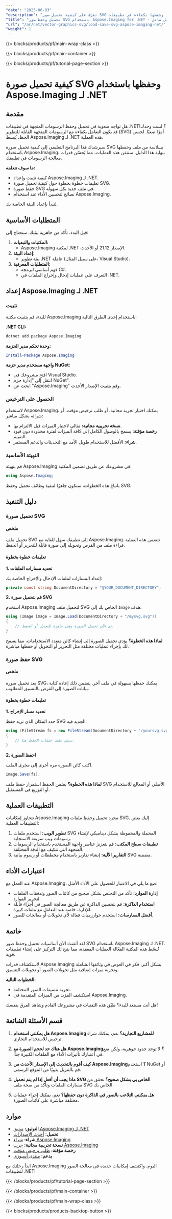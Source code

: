 ```yaml
---
"date": "2025-06-03"
"description": "تعرّف على كيفية تحميل صور SVG وحفظها بكفاءة في تطبيقات .NET باستخدام Aspose.Imaging. يغطي هذا الدليل التثبيت، وأمثلة التعليمات البرمجية، ونصائح الأداء."
"title": "تحميل وحفظ صور SVG باستخدام Aspose.Imaging for .NET - دليل شامل"
"url": "/ar/net/vector-graphics-svg/load-save-svg-aspose-imaging-net/"
"weight": 1
---
```


{{< blocks/products/pf/main-wrap-class >}}

{{< blocks/products/pf/main-container >}}

{{< blocks/products/pf/tutorial-page-section >}}
# كيفية تحميل صورة SVG وحفظها باستخدام Aspose.Imaging لـ .NET

## مقدمة

هل تواجه صعوبة في تحميل وحفظ الرسومات المتجهة في تطبيقات .NET؟ لست وحدك! قد يكون التعامل بكفاءة مع الرسومات المتجهة القابلة للتطوير (SVG) أمرًا صعبًا. لحسن الحظ، يُبسط Aspose.Imaging لـ .NET هذه العملية.

سيرشدك هذا البرنامج التعليمي إلى كيفية تحميل صورة SVG بسلاسة من ملف وحفظها باستخدام Aspose.Imaging. بنهاية هذا الدليل، ستتقن هذه العمليات، مما يُحسّن قدرات معالجة الرسومات في تطبيقك.

**ما سوف تتعلمه:**
- كيفية تثبيت وإعداد Aspose.Imaging لـ .NET.
- تعليمات خطوة بخطوة حول كيفية تحميل صورة SVG.
- حفظ صورة SVG في ملف جديد بكل سهولة.
- نصائح لتحسين الأداء عند استخدام Aspose.Imaging.

لنبدأ بإعداد البيئة الخاصة بك.

## المتطلبات الأساسية

قبل البدء، تأكد من جاهزية بيئتك. ستحتاج إلى:
1. **المكتبات والتبعيات:** 
   - Aspose.Imaging لمكتبة .NET الإصدار 21.12 أو الأحدث.
2. **إعداد البيئة:**
   - بيئة تطوير .NET عاملة (على سبيل المثال، Visual Studio).
3. **المتطلبات المعرفية:**
   - فهم أساسي لبرمجة C#.
   - التعرف على عمليات إدخال وإخراج الملفات في .NET.

## إعداد Aspose.Imaging لـ .NET

### تثبيت

للبدء، قم بتثبيت مكتبة Aspose.Imaging باستخدام إحدى الطرق التالية:

**.NET CLI:**
```bash
dotnet add package Aspose.Imaging
```

**وحدة تحكم مدير الحزمة:**
```powershell
Install-Package Aspose.Imaging
```

**واجهة مستخدم مدير حزمة NuGet:**
- افتح مشروعك في Visual Studio.
- انتقل إلى "إدارة حزم NuGet".
- ابحث عن "Aspose.Imaging" وقم بتثبيت الإصدار الأحدث.

### الحصول على الترخيص

لاستخدام Aspose.Imaging، يمكنك اختيار تجربة مجانية، أو طلب ترخيص مؤقت، أو شرائه بشكل مباشر:

- **نسخة تجريبية مجانية:** مثالي لاختبار الميزات قبل الالتزام بها.
- **رخصة مؤقتة:** يسمح بالوصول الكامل إلى كافة الميزات لفترة محدودة دون قيود التقييم.
- **شراء:** الأفضل للاستخدام طويل الأمد مع التحديثات والدعم المستمر.

### التهيئة الأساسية

قم بتهيئة Aspose.Imaging في مشروعك عن طريق تضمين المكتبة:

```csharp
using Aspose.Imaging;
```

باتباع هذه الخطوات، ستكون جاهزًا لتنفيذ وظائف تحميل وحفظ SVG.

## دليل التنفيذ

### تحميل صورة SVG

#### ملخص

تحميل ملف SVG إلى تطبيقك سهل للغاية مع Aspose.Imaging. تتضمن هذه العملية قراءة ملف من القرص وتحويله إلى صورة قابلة للتحرير أو الحفظ.

#### تعليمات خطوة بخطوة

**1. تحديد مسارات الملفات**

إعداد المسارات لملفات الإدخال والإخراج الخاصة بك:

```csharp
private const string DocumentDirectory = "@YOUR_DOCUMENT_DIRECTORY";
```

**2. قم بتحميل صورة SVG**

استخدم Aspose.Imaging لتحميل ملف SVG الخاص بك إلى `Image` هدف.

```csharp
using (Image image = Image.Load(DocumentDirectory + "/mysvg.svg"))
{
    // تم الآن تحميل الصورة وهي جاهزة للتعديل أو الحفظ.
}
```

**لماذا هذه الخطوة؟**
يؤدي تحميل الصورة إلى إنشاء كائن متعدد الاستخدامات، مما يسمح لك بإجراء عمليات مختلفة مثل التحرير أو التحويل أو حفظها مباشرة.

### حفظ صورة SVG

#### ملخص

بعد تحميل صورة SVG، يمكنك حفظها بسهولة في ملف آخر. يتضمن ذلك إعادة كتابة بيانات الصورة إلى القرص بالتنسيق المطلوب.

#### تعليمات خطوة بخطوة

**1. تحديد مسار الإخراج**

حدد المكان الذي تريد حفظ SVG الجديد فيه:

```csharp
using (FileStream fs = new FileStream(DocumentDirectory + "/yoursvg.svg", FileMode.Create, FileAccess.ReadWrite))
{
    // سيتم تنفيذ عمليات الحفظ هنا.
}
```

**2. احفظ الصورة**

اكتب كائن الصورة مرة أخرى إلى مجرى الملف.

```csharp
image.Save(fs);
```

**لماذا هذه الخطوة؟**
يضمن الحفظ استمرار حفظ ملف SVG الأصلي أو المعالج للاستخدام أو التوزيع في المستقبل.

## التطبيقات العملية

تتجاوز إمكانيات Aspose.Imaging مجرد تحميل وحفظ ملفات SVG. إليك بعض التطبيقات العملية:

1. **تطوير الويب:** استخدم ملفات SVG المحملة والمحفوظة بشكل ديناميكي لإنشاء رسومات ويب سريعة الاستجابة.
2. **تطبيقات سطح المكتب:** قم بتعزيز عناصر واجهة المستخدم باستخدام الرسومات المتجهة التي تتكيف مع الدقة المختلفة.
3. **التقارير الآلية:** إنشاء تقارير باستخدام مخططات أو رسوم بيانية SVG مضمنة.

## اعتبارات الأداء

عند العمل مع Aspose.Imaging، ضع ما يلي في الاعتبار للحصول على الأداء الأمثل:
- **إدارة الموارد:** تأكد من التخلص بشكل صحيح من كائنات الصور وتدفقات الملفات لتحرير الموارد.
- **استخدام الذاكرة:** قم بتحسين الذاكرة عن طريق معالجة الصور في أجزاء قابلة للإدارة، خاصة عند التعامل مع ملفات كبيرة.
- **أفضل الممارسات:** استخدم خوارزميات فعالة لأي تحويلات أو معالجات للصور.

## خاتمة

لقد أتقنتَ الآن أساسيات تحميل وحفظ صور SVG باستخدام Aspose.Imaging لـ .NET. تُبسّط هذه المكتبة الفعّالة العمليات المعقدة، مما يتيح لك التركيز على إنشاء تطبيقات قوية.

لاستكشاف قدرات Aspose.Imaging بشكل أكبر، فكر في الغوص في وثائقها الشاملة وتجربة ميزات إضافية مثل تحويلات الصور أو تحويلات التنسيق.

**الخطوات التالية:**
- تجربة تنسيقات الصور المختلفة.
- استكشف المزيد من الميزات المتقدمة في Aspose.Imaging.

هل أنت مستعد للبدء؟ طبّق هذه التقنيات في مشروعك القادم وشاهد الفرق بنفسك!

## قسم الأسئلة الشائعة

1. **هل يمكنني استخدام Aspose.Imaging للمشاريع التجارية؟**
   نعم، يمكنك شراء ترخيص للاستخدام التجاري.

2. **هل هناك حد لحجم الصورة مع Aspose.Imaging؟**
   لا توجد حدود جوهرية، ولكن ضع في اعتبارك تأثيرات الأداء مع الملفات الكبيرة جدًا.

3. **كيف أقوم بالتحديث إلى الإصدار الأحدث من Aspose.Imaging؟**
   استخدم NuGet أو قم بالتنزيل يدويًا من الموقع الرسمي.

4. **ماذا يجب أن أفعل إذا لم يتم تحميل SVG الخاص بي بشكل صحيح؟**
   تحقق من مسارات الملفات وتأكد من صحة ملف SVG الخاص بك.

5. **هل يمكنني التلاعب بالصور في الذاكرة دون حفظها؟**
   نعم، يمكنك إجراء عمليات مختلفة مباشرة على كائنات الصورة.

## موارد

- **التوثيق:** [توثيق Aspose.Imaging لـ .NET](https://reference.aspose.com/imaging/net/)
- **تحميل:** [أحدث الإصدارات](https://releases.aspose.com/imaging/net/)
- **شراء:** [شراء Aspose.Imaging](https://purchase.aspose.com/buy)
- **نسخة تجريبية مجانية:** [جرب Aspose.Imaging](https://releases.aspose.com/imaging/net/)
- **رخصة مؤقتة:** [طلب ترخيص مؤقت](https://purchase.aspose.com/temporary-license/)
- **يدعم:** [منتدى أسبوزي](https://forum.aspose.com/c/imaging/10)

ابدأ رحلتك مع Aspose.Imaging اليوم، واكتشف إمكانيات جديدة في معالجة الصور لتطبيقات .NET!

{{< /blocks/products/pf/tutorial-page-section >}}

{{< /blocks/products/pf/main-container >}}

{{< /blocks/products/pf/main-wrap-class >}}

{{< blocks/products/products-backtop-button >}}